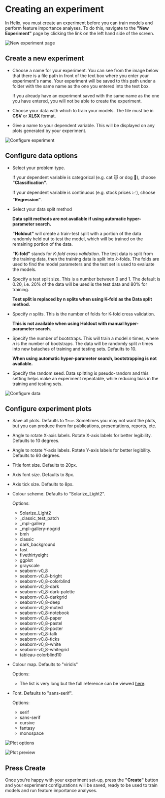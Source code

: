 # Creating an experiment

In Helix, you must create an experiment before you can train models and perform feature importance analyses. To do this, navigate to the **"New Experiment"** page by clicking the link on the left hand side of the screen.

![New experiment page](../_static/new-exp-page.png)

## Create a new experiment
- Choose a name for your experiment. You can see from the image below that there is a file path in front of the text box where you enter your experiment's name. Your experiment will be saved to this path under a folder with the same name as the one you entered into the text box.

  If you already have an experiment saved with the same name as the one you have entered, you will not be able to create the experiment.

- Choose your data with which to train your models. The file must be in **CSV** or **XLSX** format.

- Give a name to your dependent variable. This will be displayed on any plots generated by your experiment.

![Configure experiment](../_static/config-exp.png)

## Configure data options
- Select your problem type.

    If your dependent variable is categorical (e.g. cat 🐱 or dog 🐶), choose **"Classification"**.

    If your dependent variable is continuous (e.g. stock prices 📈), choose **"Regression"**.

- Select your data split method

    **Data split methods are not available if using automatic hyper-parameter search.**

    **"Holdout"** will create a train-test split with a portion of the data randomly held out to test the model, which will be trained on the remaining portion of the data.

    **"K-fold"** stands for *K-fold cross validation*. The test data is split from the training data, then the training data is split into *k*-folds. The folds are used to find the model parameters and the test set is used to evaluate the models.

- Specify a test split size. This is a number between 0 and 1. The default is 0.20, i.e. 20% of the data will be used is the test data and 80% for training.

  **Test split is replaced by n splits when using K-fold as the Data split method.**

- Specify *n* splits. This is the number of folds for K-fold cross validation.

  **This is not available when using Holdout with manual hyper-parameter search.**

- Specify the number of bootstraps. This will train a model *n* times, where *n* is the number of bootstraps. The data will be randomly split *n* times into new bataches of training and testing sets. Defaults to 10.

  **When using automatic hyper-parameter search, bootstrapping is not available.**

- Specify the random seed. Data splitting is pseudo-random and this setting helps make an experiment repeatable, while reducing bias in the training and testing sets.

![Configure data](../_static/config-data.png)

## Configure experiment plots
- Save all plots. Defaults to `True`. Sometimes you may not want the plots, but you can produce them for publications, presentations, reports, etc.

- Angle to rotate X-axis labels. Rotate X-axis labels for better legibility. Defaults to 10 degrees.

- Angle to rotate Y-axis labels. Rotate Y-axis labels for better legibility. Defaults to 60 degrees.

- Title font size. Defaults to 20px.

- Axis font size. Defaults to 8px.

- Axis tick size. Defaults to 8px.

- Colour scheme. Defaults to "Solarize_Light2".

  Options:
  - Solarize_Light2
  - _classic_test_patch
  - _mpl-gallery
  - _mpl-gallery-nogrid
  - bmh
  - classic
  - dark_background
  - fast
  - fivethirtyeight
  - ggplot
  - grayscale
  - seaborn-v0_8
  - seaborn-v0_8-bright
  - seaborn-v0_8-colorblind
  - seaborn-v0_8-dark
  - seaborn-v0_8-dark-palette
  - seaborn-v0_8-darkgrid
  - seaborn-v0_8-deep
  - seaborn-v0_8-muted
  - seaborn-v0_8-notebook
  - seaborn-v0_8-paper
  - seaborn-v0_8-pastel
  - seaborn-v0_8-poster
  - seaborn-v0_8-talk
  - seaborn-v0_8-ticks
  - seaborn-v0_8-white
  - seaborn-v0_8-whitegrid
  - tableau-colorblind10

- Colour map. Defaults to "viridis"

  Options:
  - The list is very long but the full reference can be viewed [here](https://matplotlib.org/stable/gallery/color/colormap_reference.html).

- Font. Defaults to "sans-serif".

  Options:
  - serif
  - sans-serif
  - cursive
  - fantasy
  - monospace

![Plot options](../_static/plot-options.png)

![Plot preview](../_static/plot-preview.png)

## Press Create
Once you're happy with your experiment set-up, press the **"Create"** button and your experiment configurations will be saved, ready to be used to train models and run feature importance analyses.